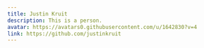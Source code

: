 ```yaml
---
title: Justin Kruit
description: This is a person.
avatar: https://avatars0.githubusercontent.com/u/1642830?v=4
link: https://github.com/justinkruit
---
```

